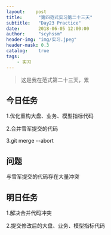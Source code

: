 ```yaml
---
layout:    post
title:      "第四范式实习第二十三天"
subtitle:   "Day23 Practice"
date:       2018-06-05 12:00:00
author:     "scyhssm"
header-img: "img/实习.jpeg"
header-mask: 0.3
catalog:    true
tags:
    - 实习
---
```


>这是我在范式第二十三天，累

## 今日任务
1.优化重构大盘、业务、模型指标代码

2.合并雪军提交的代码

3.git merge --abort

## 问题
与雪军提交的代码存在大量冲突

## 明日任务
1.解决合并代码冲突

2.提交修改后的大盘、业务、模型指标代码
